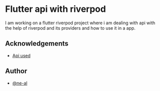 # Flutter api with riverpod

I am working on a flutter riverpod project where i am dealing with api with the help of riverpod and its providers and how to use it in a app.

## Acknowledgements

- [Api used](https://jsonplaceholder.typicode.com/)

## Author

- [@ne-al](https://github.com/ne-al)
